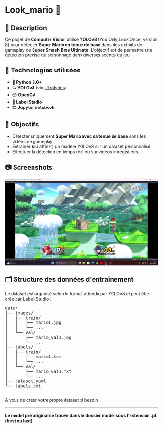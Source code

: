 #  Look_mario 👀

## 📌 Description

Ce projet de **Computer Vision** utilise **YOLOv8** (You Only Look Once, version 8) pour détecter **Super Mario en tenue de base** dans des extraits de gameplay de **Super Smash Bros Ultimate**. L'objectif est de permettre une détection précise du personnage dans diverses scènes du jeu.

## 🧠 Technologies utilisées

- 🐍 **Python 3.0+**
- 🔍 **YOLOv8** (via [Ultralytics](https://github.com/ultralytics/ultralytics))
- 📦 **OpenCV**
- 🧰 **Label Studio**
- 🎞️ **Jupyter notebook** 

## 🎯 Objectifs

- Détecter uniquement **Super Mario avec sa tenue de base** dans les vidéos de gameplay.
- Entraîner (ou affiner) un modèle YOLOv8 sur un dataset personnalisé.
- Effectuer la détection en temps réel ou sur vidéos enregistrées.

## 📷 Screenshots
![Mario saut](resultat_detection.jpg)

## 🗂️ Structure des données d'entraînement
Le dataset est organisé selon le format attendu par YOLOv8 et peut être crée par Label-Studio  :
<pre lang="markdown">
data/
├── images/
│   ├── train/
│   │   ├── mario1.jpg
│   │   └── ...
│   └── val/
│       ├── mario_val1.jpg
│       └── ...
├── labels/
│   ├── train/
│   │   ├── mario1.txt
│   │   └── ...
│   └── val/
│       ├── mario_val1.txt
│       └── ...
├── dataset.yaml
└── labels.txt

</pre>
 A vous de creer votre propre dataset si besoin
<hr>

#### Le model pré original se trouve dans le dossier model sous l'extension .pt (best ou last)



